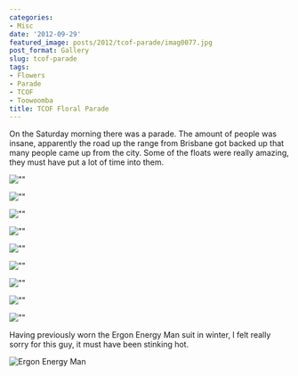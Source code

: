 ```yaml
---
categories:
- Misc
date: '2012-09-29'
featured_image: posts/2012/tcof-parade/imag0077.jpg
post_format: Gallery
slug: tcof-parade
tags:
- Flowers
- Parade
- TCOF
- Toowoomba
title: TCOF Floral Parade
---
```


On the Saturday morning there was a parade. The amount of people was insane, apparently the road up the range from Brisbane got backed up that many people came up from the city. Some of the floats were really amazing, they must have put a lot of time into them. 

![""](imag0077.jpg)

![""](imag0072.jpg)

![""](imag0064.jpg)

![""](imag0063.jpg)

![""](imag0062.jpg)

![""](2012-09-22-13-13-27.jpg)

![""](2012-09-22-12-54-40.jpg)

![""](2012-09-22-12-33-31.jpg)

![""](2012-09-22-12-33-17.jpg)

Having previously worn the Ergon Energy Man suit in winter, I felt really sorry for this guy, it must have been stinking hot.

![Ergon Energy Man](ergon-energy-man.jpg)